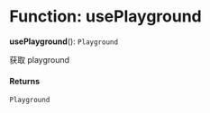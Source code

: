 # Function: usePlayground

**usePlayground**(): `Playground`

获取 playground

#### Returns

`Playground`
